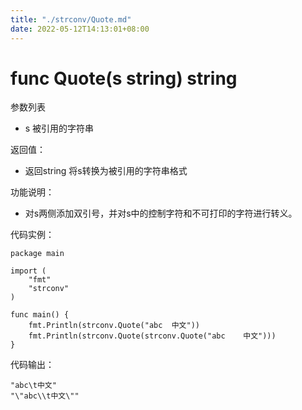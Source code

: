 ```yaml
---
title: "./strconv/Quote.md"
date: 2022-05-12T14:13:01+08:00
---
```

# func Quote(s string) string

参数列表

- s     被引用的字符串

返回值：

- 返回string 将s转换为被引用的字符串格式

功能说明：

- 对s两侧添加双引号，并对s中的控制字符和不可打印的字符进行转义。

代码实例：

    package main
    
    import (
        "fmt"
        "strconv"
    )
    
    func main() {
        fmt.Println(strconv.Quote("abc	中文"))
        fmt.Println(strconv.Quote(strconv.Quote("abc	中文")))
    }

代码输出：

    "abc\t中文"
    "\"abc\\t中文\""
